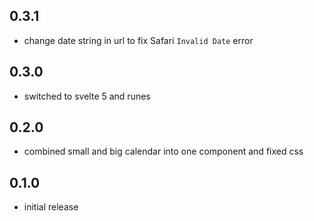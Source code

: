 ## 0.3.1

- change date string in url to fix Safari `Invalid Date` error

## 0.3.0

- switched to svelte 5 and runes

## 0.2.0

- combined small and big calendar into one component and fixed css

## 0.1.0

- initial release
